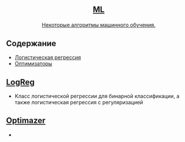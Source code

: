 <!-- markdownlint-disable first-line-h1 -->
<!-- markdownlint-disable html -->
<!-- markdownlint-disable no-duplicate-header -->

<h2>
<p align="center">
  <a href="">ML</a>
</p>
</h2>

<p align="center">
<a href="">Некоторые алгоритмы машинного обучения.</a>       
</p>

## Содержание
- [Логистическая регрессия](#LogReg)
- [Оптимизаторы](#Optimazer)

## [LogReg](https://github.com/DEDMOPO3PEAHIMATOP/Deep-Learning/blob/main/ML/LogReg.ipynb)
- Kласс логистической регрессии для бинарной классификации,
  а также логистическая регрессия с регуляризацией

## [Optimazer]()
- 
